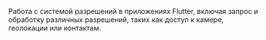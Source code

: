 Работа с системой разрешений в приложениях Flutter, включая запрос и обработку различных разрешений, таких как доступ к камере, геолокации или контактам.